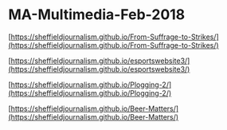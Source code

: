 # MA-Multimedia-Feb-2018

[https://sheffieldjournalism.github.io/From-Suffrage-to-Strikes/](https://sheffieldjournalism.github.io/From-Suffrage-to-Strikes/)

[https://sheffieldjournalism.github.io/esportswebsite3/](https://sheffieldjournalism.github.io/esportswebsite3/)

[https://sheffieldjournalism.github.io/Plogging-2/](https://sheffieldjournalism.github.io/Plogging-2/)

[https://sheffieldjournalism.github.io/Beer-Matters/](https://sheffieldjournalism.github.io/Beer-Matters/)
